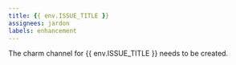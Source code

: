 ```yaml
---
title: {{ env.ISSUE_TITLE }}
assignees: jardon
labels: enhancement
---
```

The charm channel for {{ env.ISSUE_TITLE }} needs to be created.
